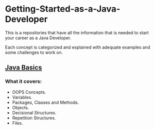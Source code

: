 # Getting-Started-as-a-Java-Developer

This is a repositories that have all the information that is needed to start your career as a Java Developer.

Each concept is categorized and explained with adequate examples and some challenges to work on.

## [Java Basics](https://github.com/Harshachowdary06/Java-Basics.git)

### What it covers:

* OOPS Concepts.
* Variables.
*  Packages, Classes and Methods.
*  Objects.
*  Decisional Structures.
*  Repetition Structures.
*  Files.




